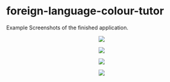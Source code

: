 # foreign-language-colour-tutor
Example Screenshots of the finished application.

<p align="center">
  <img src="https://github.com/xlkn/foreign-language-colour-tutor/blob/master/Images/loader.png">
</p>


<p align="center">
  <img src="https://github.com/xlkn/foreign-language-colour-tutor/blob/master/Images/optionSelection.png">
</p>


<p align="center">
  <img src="https://github.com/xlkn/foreign-language-colour-tutor/blob/master/Images/ApplicationExample.png">
</p>

<p align="center">
  <img src="https://github.com/xlkn/foreign-language-colour-tutor/blob/master/Images/ExitScreen.png">
</p>
